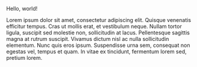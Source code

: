 Hello, world!

Lorem ipsum dolor sit amet, consectetur adipiscing elit. Quisque venenatis efficitur tempus. Cras ut mollis erat, et vestibulum neque. Nullam tortor ligula, suscipit sed molestie non, sollicitudin at lacus. Pellentesque sagittis magna at rutrum suscipit. Vivamus dictum nisl ac nulla sollicitudin elementum. Nunc quis eros ipsum. Suspendisse urna sem, consequat non egestas vel, tempus et quam. In vitae ex tincidunt, fermentum lorem sed, pretium lorem.